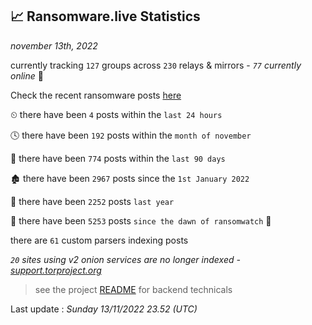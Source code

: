 
## 📈 Ransomware.live Statistics
_november 13th, 2022_

currently tracking `127` groups across `230` relays & mirrors - _`77` currently online_ 📡

Check the recent ransomware posts [here](https://www.ransomware.live/#/recentposts)


⏲ there have been `4` posts within the `last 24 hours`

🕓 there have been `192` posts within the `month of november`

📅 there have been `774` posts within the `last 90 days`

🏚 there have been `2967` posts since the `1st January 2022`

🚀 there have been `2252` posts `last year`

🦕 there have been `5253` posts `since the dawn of ransomwatch` 🐣

there are `61` custom parsers indexing posts

_`20` sites using v2 onion services are no longer indexed - [support.torproject.org](https://support.torproject.org/onionservices/v2-deprecation/)_

> see the project [README](https://github.com/jmousqueton/ransomwatch#readme) for backend technicals



Last update : _Sunday 13/11/2022 23.52 (UTC)_

